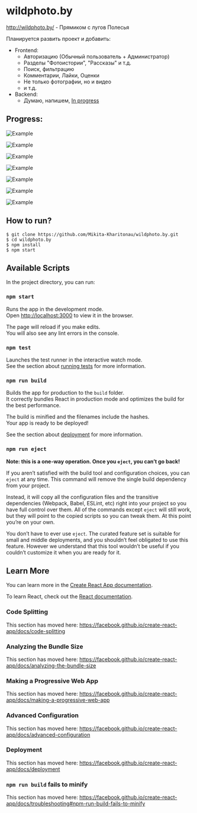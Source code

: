 # wildphoto.by

http://wildphoto.by/ - Прямиком с лугов Полесья

Планируется развить проект и добавить:

* Frontend:
    * Авторизацию (Обычный пользователь + Администратор)
    * Разделы "Фотоистории", "Рассказы" и т.д.
    * Поиск, фильтрацию
    * Комментарии, Лайки, Оценки
    * Не только фотографии, но и видео
    * и т.д.
* Backend:
    * Думаю, напишем, [In progress](https://github.com/Mikita-Kharitonau/wildphoto-server)
 
## Progress:

![Example](public/photos/readme/Screenshot6.png)

![Example](public/photos/readme/Screenshot7.png)

![Example](public/photos/readme/Screenshot1.png)

![Example](public/photos/readme/Screenshot3.png)

![Example](public/photos/readme/Screenshot2.png)

![Example](public/photos/readme/Screenshot4.png)

![Example](public/photos/readme/Screenshot5.png)

## How to run?
```
$ git clone https://github.com/Mikita-Kharitonau/wildphoto.by.git
$ cd wildphoto.by
$ npm install
$ npm start
```

## Available Scripts

In the project directory, you can run:

### `npm start`

Runs the app in the development mode.<br>
Open [http://localhost:3000](http://localhost:3000) to view it in the browser.

The page will reload if you make edits.<br>
You will also see any lint errors in the console.

### `npm test`

Launches the test runner in the interactive watch mode.<br>
See the section about [running tests](https://facebook.github.io/create-react-app/docs/running-tests) for more information.

### `npm run build`

Builds the app for production to the `build` folder.<br>
It correctly bundles React in production mode and optimizes the build for the best performance.

The build is minified and the filenames include the hashes.<br>
Your app is ready to be deployed!

See the section about [deployment](https://facebook.github.io/create-react-app/docs/deployment) for more information.

### `npm run eject`

**Note: this is a one-way operation. Once you `eject`, you can’t go back!**

If you aren’t satisfied with the build tool and configuration choices, you can `eject` at any time. This command will remove the single build dependency from your project.

Instead, it will copy all the configuration files and the transitive dependencies (Webpack, Babel, ESLint, etc) right into your project so you have full control over them. All of the commands except `eject` will still work, but they will point to the copied scripts so you can tweak them. At this point you’re on your own.

You don’t have to ever use `eject`. The curated feature set is suitable for small and middle deployments, and you shouldn’t feel obligated to use this feature. However we understand that this tool wouldn’t be useful if you couldn’t customize it when you are ready for it.

## Learn More

You can learn more in the [Create React App documentation](https://facebook.github.io/create-react-app/docs/getting-started).

To learn React, check out the [React documentation](https://reactjs.org/).

### Code Splitting

This section has moved here: https://facebook.github.io/create-react-app/docs/code-splitting

### Analyzing the Bundle Size

This section has moved here: https://facebook.github.io/create-react-app/docs/analyzing-the-bundle-size

### Making a Progressive Web App

This section has moved here: https://facebook.github.io/create-react-app/docs/making-a-progressive-web-app

### Advanced Configuration

This section has moved here: https://facebook.github.io/create-react-app/docs/advanced-configuration

### Deployment

This section has moved here: https://facebook.github.io/create-react-app/docs/deployment

### `npm run build` fails to minify

This section has moved here: https://facebook.github.io/create-react-app/docs/troubleshooting#npm-run-build-fails-to-minify
